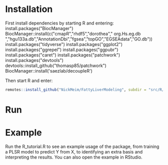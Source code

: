 # Installation
First install dependencies by starting R and entering:
install.packages("BiocManager")
BiocManager::install(c("cmapR","rhdf5","dorothea"," org.Hs.eg.db ","hgu133a.db","AnnotationDbi","fgsea","topGO","EGSEAdata","GO.db"))
install.packages("tidyverse")
install.packages("ggplot2")
install.packages("ggrepel")
install.packages("ggpubr")
install.packages("caret")
install.packages("patchwork")
install.packages("devtools")
devtools::install_github("thomasp85/patchwork")
BiocManager::install('saezlab/decoupleR')

Then start R and enter:
``` r
remotes::install_github("NickMeim/FattyLiverModeling", subdir = "src/R/LIVIVTRA")
```

# Run

# Example
Run the R_tutorial.R to see an example usage of the package, from training a PLSR model to predict Y from X, to identifying an extra basis and interpreting the results.
You can also open the example in RStudio.